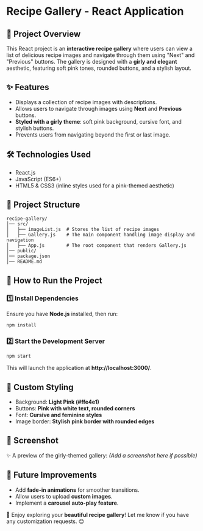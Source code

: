 # Recipe Gallery - React Application

## 📌 Project Overview
This React project is an **interactive recipe gallery** where users can view a list of delicious recipe images and navigate through them using "Next" and "Previous" buttons. The gallery is designed with a **girly and elegant** aesthetic, featuring soft pink tones, rounded buttons, and a stylish layout.

## ✨ Features
- Displays a collection of recipe images with descriptions.
- Allows users to navigate through images using **Next** and **Previous** buttons.
- **Styled with a girly theme**: soft pink background, cursive font, and stylish buttons.
- Prevents users from navigating beyond the first or last image.

## 🛠️ Technologies Used
- React.js
- JavaScript (ES6+)
- HTML5 & CSS3 (inline styles used for a pink-themed aesthetic)

## 📂 Project Structure
```
recipe-gallery/
│── src/
│   ├── imageList.js  # Stores the list of recipe images
│   ├── Gallery.js    # The main component handling image display and navigation
│   ├── App.js        # The root component that renders Gallery.js
│── public/
│── package.json
│── README.md
```

## 🚀 How to Run the Project
### 1️⃣ Install Dependencies
Ensure you have **Node.js** installed, then run:
```sh
npm install
```
### 2️⃣ Start the Development Server
```sh
npm start
```
This will launch the application at **http://localhost:3000/**.

## 🎨 Custom Styling
- Background: **Light Pink (#ffe4e1)**
- Buttons: **Pink with white text, rounded corners**
- Font: **Cursive and feminine styles**
- Image border: **Stylish pink border with rounded edges**

## 📸 Screenshot
✨ A preview of the girly-themed gallery: *(Add a screenshot here if possible)*

## 📌 Future Improvements
- Add **fade-in animations** for smoother transitions.
- Allow users to upload **custom images**.
- Implement a **carousel auto-play feature**.

💖 Enjoy exploring your **beautiful recipe gallery**! Let me know if you have any customization requests. 😊
